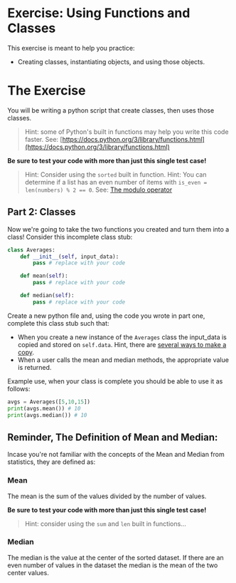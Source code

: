 # Exercise: Using Functions and Classes

This exercise is meant to help you practice:

* Creating classes, instantiating objects, and using those objects.

# The Exercise

You will be writing a python script that create classes, then uses those classes.

> Hint: some of Python's built in functions may help you write this code faster. See: [https://docs.python.org/3/library/functions.html](https://docs.python.org/3/library/functions.html)

**Be sure to test your code with more than just this single test case!**

> Hint: Consider using the `sorted` built in function.
> Hint: You can determine if a list has an even number of items with `is_even = len(numbers) % 2 == 0`. See: [The modulo operator](https://www.freecodecamp.org/news/the-python-modulo-operator-what-does-the-symbol-mean-in-python-solved/)

## Part 2: Classes

Now we're going to take the two functions you created and turn them into a class! Consider this incomplete class stub:

```python
class Averages:
    def __init__(self, input_data):
        pass # replace with your code

    def mean(self):
        pass # replace with your code

    def median(self):
        pass # replace with your code
```

Create a new python file and, using the code you wrote in part one, complete this class stub such that:

* When you create a new instance of the `Averages` class the input_data is copied and stored on `self.data`. Hint, there are [several ways to make a copy](https://stackoverflow.com/questions/2612802/how-to-clone-or-copy-a-list). 
* When a user calls the mean and median methods, the appropriate value is returned.

Example use, when your class is complete you should be able to use it as follows:

```python
avgs = Averages([5,10,15])
print(avgs.mean()) # 10
print(avgs.median()) # 10
```

## Reminder, The Definition of Mean and Median:

Incase you're not familiar with the concepts of the Mean and Median from statistics, they are defined as:

### Mean

The mean is the sum of the values divided by the number of values. 

**Be sure to test your code with more than just this single test case!**

> Hint: consider using the `sum` and `len` built in functions...

### Median

The median is the value at the center of the sorted dataset. If there are an even number of values in the dataset the median is the mean of the two center values.